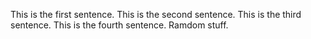 This is the first sentence. This is the second sentence.
This is the third sentence. This is the fourth sentence. Ramdom stuff.
